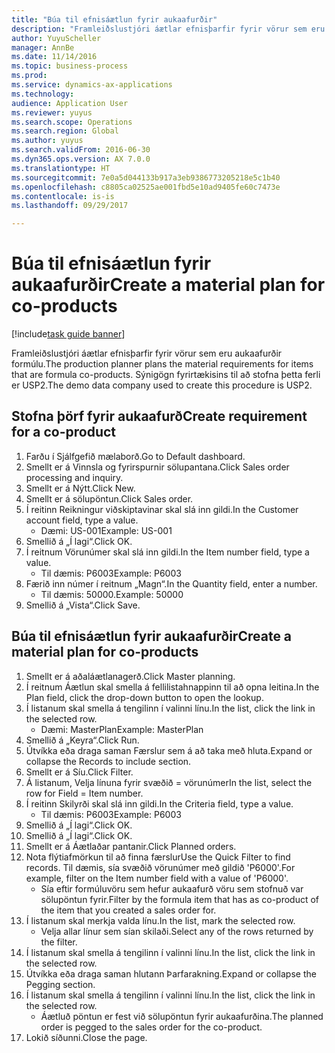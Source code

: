 ```yaml
--- 
title: "Búa til efnisáætlun fyrir aukaafurðir"
description: "Framleiðslustjóri áætlar efnisþarfir fyrir vörur sem eru aukaafurðir formúlu."
author: YuyuScheller
manager: AnnBe
ms.date: 11/14/2016
ms.topic: business-process
ms.prod: 
ms.service: dynamics-ax-applications
ms.technology: 
audience: Application User
ms.reviewer: yuyus
ms.search.scope: Operations
ms.search.region: Global
ms.author: yuyus
ms.search.validFrom: 2016-06-30
ms.dyn365.ops.version: AX 7.0.0
ms.translationtype: HT
ms.sourcegitcommit: 7e0a5d044133b917a3eb9386773205218e5c1b40
ms.openlocfilehash: c8805ca02525ae001fbd5e10ad9405fe60c7473e
ms.contentlocale: is-is
ms.lasthandoff: 09/29/2017

---
```

# <a name="create-a-material-plan-for-co-products"></a><span data-ttu-id="e0bb2-103">Búa til efnisáætlun fyrir aukaafurðir</span><span class="sxs-lookup"><span data-stu-id="e0bb2-103">Create a material plan for co-products</span></span>

[!include[task guide banner](../../includes/task-guide-banner.md)]

<span data-ttu-id="e0bb2-104">Framleiðslustjóri áætlar efnisþarfir fyrir vörur sem eru aukaafurðir formúlu.</span><span class="sxs-lookup"><span data-stu-id="e0bb2-104">The production planner plans the material requirements for items that are formula co-products.</span></span> <span data-ttu-id="e0bb2-105">Sýnigögn fyrirtækisins til að stofna þetta ferli er USP2.</span><span class="sxs-lookup"><span data-stu-id="e0bb2-105">The demo data company used to create this procedure is USP2.</span></span>


## <a name="create-requirement-for-a-co-product"></a><span data-ttu-id="e0bb2-106">Stofna þörf fyrir aukaafurð</span><span class="sxs-lookup"><span data-stu-id="e0bb2-106">Create requirement for a co-product</span></span>
1. <span data-ttu-id="e0bb2-107">Farðu í Sjálfgefið mælaborð.</span><span class="sxs-lookup"><span data-stu-id="e0bb2-107">Go to Default dashboard.</span></span>
2. <span data-ttu-id="e0bb2-108">Smellt er á Vinnsla og fyrirspurnir sölupantana.</span><span class="sxs-lookup"><span data-stu-id="e0bb2-108">Click Sales order processing and inquiry.</span></span>
3. <span data-ttu-id="e0bb2-109">Smellt er á Nýtt.</span><span class="sxs-lookup"><span data-stu-id="e0bb2-109">Click New.</span></span>
4. <span data-ttu-id="e0bb2-110">Smellt er á sölupöntun.</span><span class="sxs-lookup"><span data-stu-id="e0bb2-110">Click Sales order.</span></span>
5. <span data-ttu-id="e0bb2-111">Í reitinn Reikningur viðskiptavinar skal slá inn gildi.</span><span class="sxs-lookup"><span data-stu-id="e0bb2-111">In the Customer account field, type a value.</span></span>
    * <span data-ttu-id="e0bb2-112">Dæmi: US-001</span><span class="sxs-lookup"><span data-stu-id="e0bb2-112">Example: US-001</span></span>  
6. <span data-ttu-id="e0bb2-113">Smellið á „Í lagi“.</span><span class="sxs-lookup"><span data-stu-id="e0bb2-113">Click OK.</span></span>
7. <span data-ttu-id="e0bb2-114">Í reitnum Vörunúmer skal slá inn gildi.</span><span class="sxs-lookup"><span data-stu-id="e0bb2-114">In the Item number field, type a value.</span></span>
    * <span data-ttu-id="e0bb2-115">Til dæmis: P6003</span><span class="sxs-lookup"><span data-stu-id="e0bb2-115">Example: P6003</span></span>  
8. <span data-ttu-id="e0bb2-116">Færið inn númer í reitnum „Magn“.</span><span class="sxs-lookup"><span data-stu-id="e0bb2-116">In the Quantity field, enter a number.</span></span>
    * <span data-ttu-id="e0bb2-117">Til dæmis: 50000.</span><span class="sxs-lookup"><span data-stu-id="e0bb2-117">Example: 50000</span></span>  
9. <span data-ttu-id="e0bb2-118">Smellið á „Vista“.</span><span class="sxs-lookup"><span data-stu-id="e0bb2-118">Click Save.</span></span>

## <a name="create-a-material-plan-for-co-products"></a><span data-ttu-id="e0bb2-119">Búa til efnisáætlun fyrir aukaafurðir</span><span class="sxs-lookup"><span data-stu-id="e0bb2-119">Create a material plan for co-products</span></span>
1. <span data-ttu-id="e0bb2-120">Smellt er á aðaláætlanagerð.</span><span class="sxs-lookup"><span data-stu-id="e0bb2-120">Click Master planning.</span></span>
2. <span data-ttu-id="e0bb2-121">Í reitnum Áætlun skal smella á fellilistahnappinn til að opna leitina.</span><span class="sxs-lookup"><span data-stu-id="e0bb2-121">In the Plan field, click the drop-down button to open the lookup.</span></span>
3. <span data-ttu-id="e0bb2-122">Í listanum skal smella á tengilinn í valinni línu.</span><span class="sxs-lookup"><span data-stu-id="e0bb2-122">In the list, click the link in the selected row.</span></span>
    * <span data-ttu-id="e0bb2-123">Dæmi: MasterPlan</span><span class="sxs-lookup"><span data-stu-id="e0bb2-123">Example: MasterPlan</span></span>  
4. <span data-ttu-id="e0bb2-124">Smellið á „Keyra“.</span><span class="sxs-lookup"><span data-stu-id="e0bb2-124">Click Run.</span></span>
5. <span data-ttu-id="e0bb2-125">Útvíkka eða draga saman Færslur sem á að taka með hluta.</span><span class="sxs-lookup"><span data-stu-id="e0bb2-125">Expand or collapse the Records to include section.</span></span>
6. <span data-ttu-id="e0bb2-126">Smellt er á Síu.</span><span class="sxs-lookup"><span data-stu-id="e0bb2-126">Click Filter.</span></span>
7. <span data-ttu-id="e0bb2-127">Á listanum, Velja línuna fyrir svæðið = vörunúmer</span><span class="sxs-lookup"><span data-stu-id="e0bb2-127">In the list, select the row for Field = Item number.</span></span>
8. <span data-ttu-id="e0bb2-128">Í reitinn Skilyrði skal slá inn gildi.</span><span class="sxs-lookup"><span data-stu-id="e0bb2-128">In the Criteria field, type a value.</span></span>
    * <span data-ttu-id="e0bb2-129">Til dæmis: P6003</span><span class="sxs-lookup"><span data-stu-id="e0bb2-129">Example: P6003</span></span>  
9. <span data-ttu-id="e0bb2-130">Smellið á „Í lagi“.</span><span class="sxs-lookup"><span data-stu-id="e0bb2-130">Click OK.</span></span>
10. <span data-ttu-id="e0bb2-131">Smellið á „Í lagi“.</span><span class="sxs-lookup"><span data-stu-id="e0bb2-131">Click OK.</span></span>
11. <span data-ttu-id="e0bb2-132">Smellt er á Áætlaðar pantanir.</span><span class="sxs-lookup"><span data-stu-id="e0bb2-132">Click Planned orders.</span></span>
12. <span data-ttu-id="e0bb2-133">Nota flýtiafmörkun til að finna færslur</span><span class="sxs-lookup"><span data-stu-id="e0bb2-133">Use the Quick Filter to find records.</span></span> <span data-ttu-id="e0bb2-134">Til dæmis, sía svæðið vörunúmer með gildið 'P6000'.</span><span class="sxs-lookup"><span data-stu-id="e0bb2-134">For example, filter on the Item number field with a value of 'P6000'.</span></span>
    * <span data-ttu-id="e0bb2-135">Sía eftir formúluvöru sem hefur aukaafurð vöru sem stofnuð var sölupöntun fyrir.</span><span class="sxs-lookup"><span data-stu-id="e0bb2-135">Filter by the formula item that has as co-product of the item that you created a sales order for.</span></span>  
13. <span data-ttu-id="e0bb2-136">Í listanum skal merkja valda línu.</span><span class="sxs-lookup"><span data-stu-id="e0bb2-136">In the list, mark the selected row.</span></span>
    * <span data-ttu-id="e0bb2-137">Velja allar línur sem sían skilaði.</span><span class="sxs-lookup"><span data-stu-id="e0bb2-137">Select any of the rows returned by the filter.</span></span>  
14. <span data-ttu-id="e0bb2-138">Í listanum skal smella á tengilinn í valinni línu.</span><span class="sxs-lookup"><span data-stu-id="e0bb2-138">In the list, click the link in the selected row.</span></span>
15. <span data-ttu-id="e0bb2-139">Útvíkka eða draga saman hlutann Þarfarakning.</span><span class="sxs-lookup"><span data-stu-id="e0bb2-139">Expand or collapse the Pegging section.</span></span>
16. <span data-ttu-id="e0bb2-140">Í listanum skal smella á tengilinn í valinni línu.</span><span class="sxs-lookup"><span data-stu-id="e0bb2-140">In the list, click the link in the selected row.</span></span>
    * <span data-ttu-id="e0bb2-141">Áætluð pöntun er fest við sölupöntun fyrir aukaafurðina.</span><span class="sxs-lookup"><span data-stu-id="e0bb2-141">The planned order is pegged to the sales order for the co-product.</span></span>  
17. <span data-ttu-id="e0bb2-142">Lokið síðunni.</span><span class="sxs-lookup"><span data-stu-id="e0bb2-142">Close the page.</span></span>


